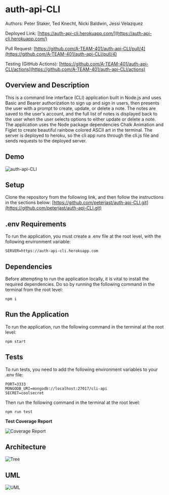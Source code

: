 # **auth-api-CLI**

Authors: Peter Staker, Ted Knecht, Nicki Baldwin, Jessi Velazquez

Deployed Link: [https://auth-api-cli.herokuapp.com/](https://auth-api-cli.herokuapp.com/)

Pull Request: [https://github.com/A-TEAM-401/auth-api-CLI/pull/4](https://github.com/A-TEAM-401/auth-api-CLI/pull/4)

Testing (GitHub Actions): [https://github.com/A-TEAM-401/auth-api-CLI/actions](https://github.com/A-TEAM-401/auth-api-CLI/actions)

## Overview and Description

This is a command line interface (CLI) application built in Node.js and uses Basic and Bearer authorization to sign up and sign in users, then presents the user with a prompt to create, update, or delete a note. The notes are saved to the user's account, and the full list of notes is displayed back to the user when the user selects options to either update or delete a note. The application uses the Node package dependencies Chalk Animation and Figlet to create beautiful rainbow colored ASCII art in the terminal. The server is deployed to heroku, so the cli app runs through the cli.js file and sends requests to the deployed server.

## Demo

![auth-api-CLI](https://user-images.githubusercontent.com/45184464/120058238-5bf03780-bffe-11eb-9c6b-9f7c245713f4.gif)

## **Setup**

Clone the repository from the following link, and then follow the instructions in the sections below: [https://github.com/peterjast/auth-api-CLI.git](https://github.com/peterjast/auth-api-CLI.git)

## .env Requirements

To run the application, you must create a .env file at the root level, with the following environment variable:

```
SERVER=https://auth-api-cli.herokuapp.com
```

## Dependencies

Before attempting to run the application locally, it is vital to install the required dependencies. Do so by running the following command in the terminal from the root level:

```
npm i
```

## Run the Application

To run the application, run the following command in the terminal at the root level:

```
npm start
```

## Tests

To run tests, you need to add the following environment variables to your .env file:

```
PORT=3333
MONGODB_URI=mongodb://localhost:27017/cli-api
SECRET=coolsecret
```

Then run the following command in the terminal at the root level:

```
npm run test
```

**Test Coverage Report**

![Coverage Report](./src/images/Testing.png)

## Architecture

![Tree](./src/images/Tree.png)

## UML

![UML](./src/images/CLI-UML.PNG)

